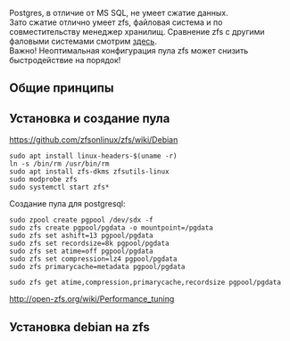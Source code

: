 Postgres, в отличие от MS SQL, не умеет сжатие данных.  
Зато сжатие отлично умеет zfs, файловая система и по совместительству менеджер хранилищ.
Сравнение zfs с другими фаловыми системами смотрим [здесь](https://ru.wikipedia.org/wiki/%D0%A1%D1%80%D0%B0%D0%B2%D0%BD%D0%B5%D0%BD%D0%B8%D0%B5_%D1%84%D0%B0%D0%B9%D0%BB%D0%BE%D0%B2%D1%8B%D1%85_%D1%81%D0%B8%D1%81%D1%82%D0%B5%D0%BC).  
Важно! Неоптимальная конфигурация пула zfs может снизить быстродействие на порядок!  

## Общие принципы

## Установка и создание пула
https://github.com/zfsonlinux/zfs/wiki/Debian
```
sudo apt install linux-headers-$(uname -r)
ln -s /bin/rm /usr/bin/rm
sudo apt install zfs-dkms zfsutils-linux
sudo modprobe zfs
sudo systemctl start zfs*
```

Создание пула для postgresql:  


```
sudo zpool create pgpool /dev/sdx -f
sudo zfs create pgpool/pgdata -o mountpoint=/pgdata
sudo zfs set ashift=13 pgpool/pgdata
sudo zfs set recordsize=8k pgpool/pgdata
sudo zfs set atime=off pgpool/pgdata
sudo zfs set compression=lz4 pgpool/pgdata
sudo zfs primarycache=metadata pgpool/pgdata
```

```
sudo zfs get atime,compression,primarycache,recordsize pgpool/pgdata
```
http://open-zfs.org/wiki/Performance_tuning  

## Установка debian на zfs
